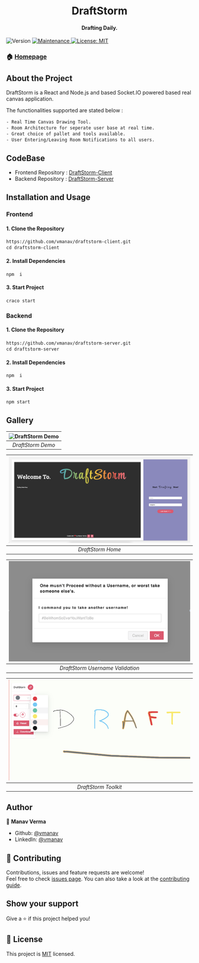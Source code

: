 <h1 align="center">DraftStorm</h1>
<h4 align="center">Drafting Daily.</h4>

<p>
  <img alt="Version" src="https://img.shields.io/badge/version-0.1.0-blue.svg?cacheSeconds=2592000" />
  <a href="https://github.com/vmanav/draftstorm-client/graphs/commit-activity" target="_blank">
    <img alt="Maintenance" src="https://img.shields.io/badge/Maintained%3F-yes-green.svg" />
  </a>
  <a href="https://github.com/vmanav/draftstorm-client/blob/master/LICENSE" target="_blank">
    <img alt="License: MIT" src="https://img.shields.io/github/license/vmanav/draftstorm-client" />
  </a>
</p>

### 🏠 [Homepage](https://github.com/vmanav/draftstorm-client#readme)

## About the Project

DraftStorm is a React and Node.js and based Socket.IO powered based real canvas application.
<br/>

The functionalities supported are stated below :

```
- Real Time Canvas Drawing Tool.
- Room Architecture for seperate user base at real time.
- Great choice of pallet and tools available.
- User Entering/Leaving Room Notifications to all users.
```

## CodeBase

- Frontend Repository : [DraftStorm-Client](#)
  <br/>
- Backend Repository : [DraftStorm-Server](https://github.com/vmanav/draftstorm-server)

## Installation and Usage

### Frontend

#### 1. Clone the Repository

    https://github.com/vmanav/draftstorm-client.git
    cd draftstorm-client

#### 2. Install Dependencies

    npm  i

#### 3. Start Project

    craco start

### Backend

#### 1. Clone the Repository

    https://github.com/vmanav/draftstorm-server.git
    cd draftstorm-server

#### 2. Install Dependencies

    npm  i

#### 3. Start Project

    npm start

## Gallery

| ![DraftStorm Demo](/public/Demo.gif) |
| :----------------------------------: |
|          _DraftStorm Demo_           |

| ![DraftStorm Home](/public/home.png) |
| :----------------------------------: |
|          _DraftStorm Home_           |

| ![DraftStorm Username Validation](/public/validation.png) |
| :-------------------------------------------------------: |
|             _DraftStorm Username Validation_              |

| ![DraftStorm Toolkit](/public/toolkit.png) |
| :----------------------------------------: |
|            _DraftStorm Toolkit_            |

## Author

👤 **Manav Verma**

- Github: [@vmanav](https://github.com/vmanav)
- LinkedIn: [@vmanav](https://linkedin.com/in/vmanav)

## 🤝 Contributing

Contributions, issues and feature requests are welcome!<br />Feel free to check [issues page](https://github.com/vmanav/draftstorm-client/issues). You can also take a look at the [contributing guide](https://github.com/vmanav/draftstorm-client/blob/master/CONTRIBUTING.md).

## Show your support

Give a ⭐️ if this project helped you!

## 📝 License

This project is [MIT](https://github.com/vmanav/draftstorm-client/blob/master/LICENSE) licensed.
